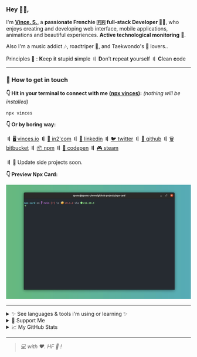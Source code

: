 ### Hey 👋🏻,

I'm **[Vince. S.][1]**, a **passionate Frenchie 🇫🇷 full-stack Developer 🧙‍♂️**, who enjoys creating and developing web interface,
mobile applications, animations and beautiful experiences. **Active technological monitoring** 🍃.  

Also I'm a music addict 🎶, roadtriper 🚀, and Taekwondo's 🥋 lovers..

Principles 🧠 : **K**eep **i**t **s**tupid **s**imple 〢 **D**on’t **r**epeat **y**ourself  〢 **C**lean **c**ode

---

### 🔗 How to get in touch

**👇 Hit in your terminal to connect with me ([npx vinces][10]):** _(nothing will be installed)_

```bash
npx vinces
```

**👇 Or by boring way:**

**〢**
[🖥 vinces.io][1] **〢** 
[🔗 in2'com][6] **〢**
[👔 linkedin][2] **〢**
[🐦 twitter][12] **〢**
[🐙 github][3] **〢**
[🗑 bitbucket][4] **〢**
[📦 npm][5] **〢**
[🧪 codepen][11] **〢**
[🎮 steam][7]

**〢**
👀️ Update side projects soon.

**👇 Preview Npx Card:**

![Drag Racing](https://github.com/Sp0ne/npx-card/blob/main/img/npx-card.gif?raw=true)

---


<details>

<summary>✨ See languages & tools i'm using or learning ✨</summary>

```javascript
import { HumanInterface } from '~/domain/model/human.model'

export const developer: HumanInterface[] = {
  /* learning in progress on comment keys */
  web: {
    languages: {
      regular: ['php', 'javascript', 'typescript', 'node.js'],
      others: [ 'sql', 'html', 'css', 'yaml', 'sass', 'boring..'],
    },
    framework: {
      php: ['symfony', 'laravel', 'slimframework'],
      test: ['phpunit', 'behat', 'eslint'],
      js: ['vue.js', 'nuxt'] /* react, three.js, WebGl */,
      css: ['bootstrap', 'material', 'vuetify', '..'],
    },
    databases: ['mysql', 'mariadb'] /* elasticsearch, typesense */,
    cms: ['wordpress', 'drupal', 'prestashop', '..'],
  },
  /* 
  web3: {
    vr3D: ['webGl', 'three.js'],
    blockchain: ['solidity', 'truffle', '..'],
  }, 
  */
  devops: {
    containers: ['docker'],
    systems: ['debian', 'ubuntu', 'raspberry', 'windows'],
    webserver: ['nginx', 'apache'],
    /* orchestration: ['kubernetes'], */
  },
  deployment: ['capistrano'] /* kubernetes */,
  continuous: ['bitbucket pipeline'] /* drone.io */,
  misc: ['git', 'makefile', 'firebase', 'socket.io', 'plesk', '..'],
  software: ['adobe cc', '3ds max', 'libre office', 'phpstorm', '..'],
  /* ... */
}
```

</details>


<details>
 
<summary>🎁 Support Me</summary>

- Buy me a coffee: [@vinces][9]
- Paypal: [@vincesio][8]  

</details>

 
<details>

<summary>📈 My GitHub Stats</summary>


![b1][b1] **°**
![b2][b2] **°**
![b3][b3] **°**
![b4][b4] **°**
![b5][b5]


</details>


---



> _💻 with ❤. HF 🍻 !_



[b1]: https://badges.pufler.dev/visits/Sp0ne/Sp0ne?style=flat-square&labelColor=black&color=green&logo=github
[b2]: https://badges.pufler.dev/years/Sp0ne?style=flat-square&labelColor=black&color=green&logo=github
[b3]: https://badges.pufler.dev/repos/Sp0ne?style=flat-square&labelColor=black&color=green&logo=github
[b4]: https://badges.pufler.dev/gists/Sp0ne?style=flat-square&labelColor=black&color=green&logo=github
[b5]: https://badges.pufler.dev/commits/monthly/Sp0ne?style=flat-square&labelColor=black&color=green&logo=git
[1]: https://vinces.io
[2]: https://www.linkedin.com/in/vince-s
[3]: https://github.com/Sp0ne
[4]: https://bitbucket.org/Sp0ne/
[5]: https://www.npmjs.com/~sp0ne
[6]: https://in2com.fr
[7]: https://steamcommunity.com/id/-Sp0ne
[8]: https://www.paypal.com/paypalme/vincesio
[9]: https://www.buymeacoffee.com/vinces
[10]: https://github.com/sp0ne/npx-card
[11]: https://codepen.io/Sp0ne
[12]: https://twitter.com/sp0ne_
